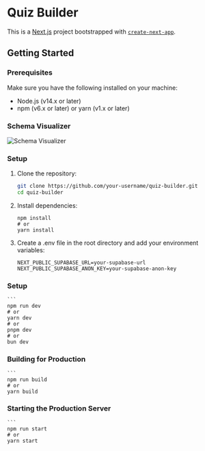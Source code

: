 # Quiz Builder

This is a [Next.js](https://nextjs.org) project bootstrapped with [`create-next-app`](https://nextjs.org/docs/app/api-reference/cli/create-next-app).

## Getting Started

### Prerequisites

Make sure you have the following installed on your machine:

- Node.js (v14.x or later)
- npm (v6.x or later) or yarn (v1.x or later)

### Schema Visualizer

<img alt="Schema Visualizer" src="https://imgur.com/dJvdLOI.png">

### Setup

1. Clone the repository:

   ```bash
   git clone https://github.com/your-username/quiz-builder.git
   cd quiz-builder

2. Install dependencies:

    ```
    npm install
    # or
    yarn install

3. Create a .env file in the root directory and add your environment variables:

    ```
    NEXT_PUBLIC_SUPABASE_URL=your-supabase-url
    NEXT_PUBLIC_SUPABASE_ANON_KEY=your-supabase-anon-key

### Setup

    ```
    npm run dev
    # or
    yarn dev
    # or
    pnpm dev
    # or
    bun dev

### Building for Production

    ```
    npm run build
    # or
    yarn build

### Starting the Production Server

    ```
    npm run start
    # or
    yarn start

